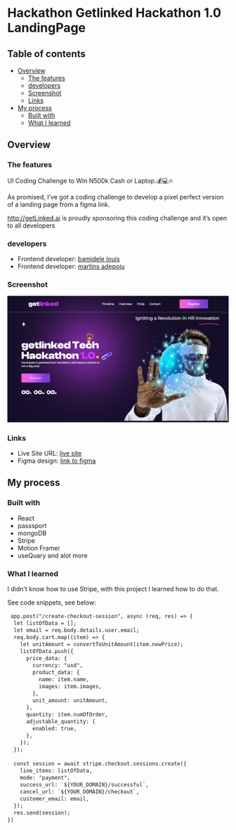 # Hackathon Getlinked Hackathon 1.0 LandingPage

## Table of contents

- [Overview](#overview)
  - [The features](#the-features)
  - [developers](#developers)
  - [Screenshot](#screenshot)
  - [Links](#links)
- [My process](#my-process)
  - [Built with](#built-with)
  - [What I learned](#what-i-learned)

## Overview

### The features

UI Coding Challenge to Win N500k Cash or Laptop.💰💻🔥

As promised, I’ve got a coding challenge to develop a pixel perfect version of a landing page from a figma link.

http://getLinked.ai is proudly sponsoring this coding challenge and it’s open to all developers

### developers

- Frontend developer: [bamidele louis ](https://github.com/louis-bamidele)
- Frontend developer: [martins adepoju ](https://github.com/Martinsadepoju4)

### Screenshot

![](./Screenshot.png)

### Links

- Live Site URL: [live site](https://keen-tarsier-e8bfa2.netlify.app/)
- Figma design: [link to figma](<https://www.figma.com/file/OlP4rBgsrNVRZe5K6ADXck/Getlinked-(Copy)?type=design&node-id=0%3A1&mode=dev>)

## My process

### Built with

- React
- passsport
- mongoDB
- Stripe
- Motion Framer
- useQuary and alot more

### What I learned

I didn't know how to use Stripe, with this project I learned how to do that.

See code snippets, see below:

```Stripe
 app.post("/create-checkout-session", async (req, res) => {
  let listOfData = [];
  let email = req.body.details.user.email;
  req.body.cart.map((item) => {
    let unitAmount = convertToUnitAmount(item.newPrice);
    listOfData.push({
      price_data: {
        currency: "usd",
        product_data: {
          name: item.name,
          images: item.images,
        },
        unit_amount: unitAmount,
      },
      quantity: item.numOfOrder,
      adjustable_quantity: {
        enabled: true,
      },
    });
  });

  const session = await stripe.checkout.sessions.create({
    line_items: listOfData,
    mode: "payment",
    success_url: `${YOUR_DOMAIN}/successful`,
    cancel_url: `${YOUR_DOMAIN}/checkout`,
    customer_email: email,
  });
  res.send(session);
})
```
